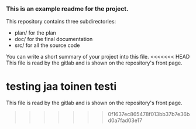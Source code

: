 ### This is an example readme for the project.

This repository contains three subdirectories:

* plan/ for the plan 
* doc/  for the final documentation
* src/  for all the source code

You can write a short summary of your project into this file.
<<<<<<< HEAD
This file is read by the gitlab and is shown on the repository's front page.

testing
jaa toinen testi
=======
This file is read by the gitlab and is shown on the repository's front page.
>>>>>>> 0f1637ec865478f013bb37b7e36bd0a7fad03e17

